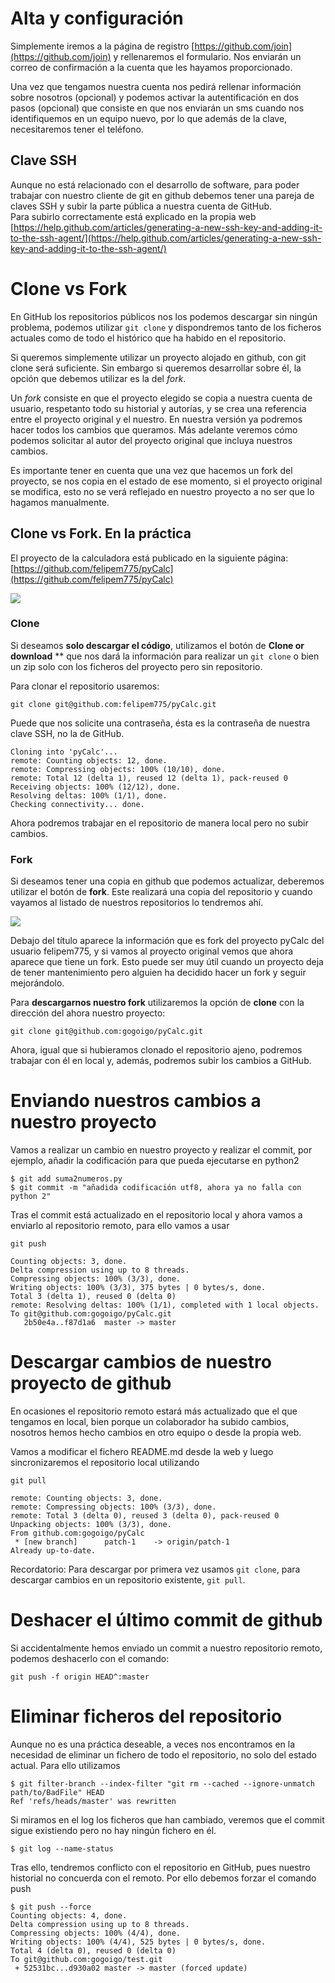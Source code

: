 # Alta y configuración

Simplemente iremos a la página de registro [https://github.com/join](https://github.com/join) y rellenaremos el formulario. Nos enviarán un correo de confirmación a la cuenta que les hayamos proporcionado.

Una vez que tengamos nuestra cuenta nos pedirá rellenar información sobre nosotros \(opcional\) y podemos activar la autentificación en dos pasos \(opcional\) que consiste en que nos enviarán un sms cuando nos identifiquemos en un equipo nuevo, por lo que además de la clave, necesitaremos tener el teléfono.

## Clave SSH

Aunque no está relacionado con el desarrollo de software, para poder trabajar con nuestro cliente de git en github debemos tener una pareja de claves SSH y subir la parte pública a nuestra cuenta de GitHub.  
Para subirlo correctamente está explicado en la propia web [https://help.github.com/articles/generating-a-new-ssh-key-and-adding-it-to-the-ssh-agent/](https://help.github.com/articles/generating-a-new-ssh-key-and-adding-it-to-the-ssh-agent/)

# Clone vs Fork

En GitHub los repositorios públicos nos los podemos descargar sin ningún problema, podemos utilizar `git clone` y dispondremos tanto de los ficheros actuales como de todo el histórico que ha habido en el repositorio.

Si queremos simplemente utilizar un proyecto alojado en github, con git clone será suficiente. Sin embargo si queremos desarrollar sobre él, la opción que debemos utilizar es la del _fork_.

Un _fork_ consiste en que el proyecto elegido se copia a nuestra cuenta de usuario, respetanto todo su historial y autorías, y se crea una referencia entre el proyecto original y el nuestro. En nuestra versión ya podremos hacer todos los cambios que queramos. Más adelante veremos cómo podemos solicitar al autor del proyecto original que incluya nuestros cambios.

Es importante tener en cuenta que una vez que hacemos un fork del proyecto, se nos copia en el estado de ese momento, si el proyecto original se modifica, esto no se verá reflejado en nuestro proyecto a no ser que lo hagamos manualmente.

## Clone vs Fork. En la práctica

El proyecto de la calculadora está publicado en la siguiente página: [https://github.com/felipem775/pyCalc](https://github.com/felipem775/pyCalc)

![](/assets/felipem775-pyCalc.png)

### Clone
Si deseamos **solo descargar el código**, utilizamos el botón de **Clone or download**
** que nos dará la información para realizar un `git clone` o bien un zip solo con los ficheros del proyecto pero sin repositorio.

Para clonar el repositorio usaremos:

    git clone git@github.com:felipem775/pyCalc.git

Puede que nos solicite una contraseña, ésta es la contraseña de nuestra clave SSH, no la de GitHub.

```
Cloning into 'pyCalc'...
remote: Counting objects: 12, done.
remote: Compressing objects: 100% (10/10), done.
remote: Total 12 (delta 1), reused 12 (delta 1), pack-reused 0
Receiving objects: 100% (12/12), done.
Resolving deltas: 100% (1/1), done.
Checking connectivity... done.
```

Ahora podremos trabajar en el repositorio de manera local pero no subir cambios.

### Fork
Si deseamos tener una copia en github que podemos actualizar, deberemos utilizar el botón de **fork**.
Este realizará una copia del repositorio y cuando vayamos al listado de nuestros repositorios lo tendremos ahí.

![](/assets/gogoigo-pyCalc.png)

Debajo del título aparece la información que es fork del proyecto pyCalc del usuario felipem775, y si vamos al proyecto original vemos que ahora aparece que tiene un fork. Esto puede ser muy útil cuando un proyecto deja de tener mantenimiento pero alguien ha decidido hacer un fork y seguir mejorándolo.

Para **descargarnos nuestro fork** utilizaremos la opción de **clone** con la dirección del ahora nuestro proyecto:

    git clone git@github.com:gogoigo/pyCalc.git

Ahora, igual que si hubieramos clonado el repositorio ajeno, podremos trabajar con él en local y, además, podremos subir los cambios a GitHub.

# Enviando nuestros cambios a nuestro proyecto
Vamos a realizar un cambio en nuestro proyecto y realizar el commit, por ejemplo, añadir la codificación para que pueda ejecutarse en python2

    $ git add suma2numeros.py
    $ git commit -m "añadida codificación utf8, ahora ya no falla con python 2"

Tras el commit está actualizado en el repositorio local y ahora vamos a enviarlo al repositorio remoto, para ello vamos a usar

    git push

```
Counting objects: 3, done.
Delta compression using up to 8 threads.
Compressing objects: 100% (3/3), done.
Writing objects: 100% (3/3), 375 bytes | 0 bytes/s, done.
Total 3 (delta 1), reused 0 (delta 0)
remote: Resolving deltas: 100% (1/1), completed with 1 local objects.
To git@github.com:gogoigo/pyCalc.git
   2b50e4a..f87d1a6  master -> master
```

# Descargar cambios de nuestro proyecto de github
En ocasiones el repositorio remoto estará más actualizado que el que tengamos en local, bien porque un colaborador ha subido cambios, nosotros hemos hecho cambios en otro equipo o desde la propia web.

Vamos a modificar el fichero README.md desde la web y luego sincronizaremos el repositorio local utilizando

    git pull

```    
remote: Counting objects: 3, done.
remote: Compressing objects: 100% (3/3), done.
remote: Total 3 (delta 0), reused 3 (delta 0), pack-reused 0
Unpacking objects: 100% (3/3), done.
From github.com:gogoigo/pyCalc
 * [new branch]      patch-1    -> origin/patch-1
Already up-to-date.
```

Recordatorio: Para descargar por primera vez usamos `git clone`, para descargar cambios en un repositorio existente, `git pull`.

# Deshacer el último commit de github
Si accidentalmente hemos enviado un commit a nuestro repositorio remoto, podemos deshacerlo con el comando:

    git push -f origin HEAD^:master

# Eliminar ficheros del repositorio
Aunque no es una práctica deseable, a veces nos encontramos en la necesidad de eliminar un fichero de todo el repositorio, no solo del estado actual. Para ello utilizamos

    $ git filter-branch --index-filter "git rm --cached --ignore-unmatch path/to/BadFile" HEAD
    Ref 'refs/heads/master' was rewritten

Si miramos en el log los ficheros que han cambiado, veremos que el commit sigue existiendo pero no hay ningún fichero en él.

    $ git log --name-status


Tras ello, tendremos conflicto con el repositorio en GitHub, pues nuestro historial no concuerda con el remoto. Por ello debemos forzar el comando push

    $ git push --force
    Counting objects: 4, done.
    Delta compression using up to 8 threads.
    Compressing objects: 100% (4/4), done.
    Writing objects: 100% (4/4), 525 bytes | 0 bytes/s, done.
    Total 4 (delta 0), reused 0 (delta 0)
    To git@github.com:gogoigo/test.git
     + 52531bc...d930a02 master -> master (forced update)
